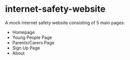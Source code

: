 # internet-safety-website

A mock internet safety website consisting of 5 main pages:

- Homepage
- Young People Page
- Parents/Carers Page
- Sign Up Page
- About
